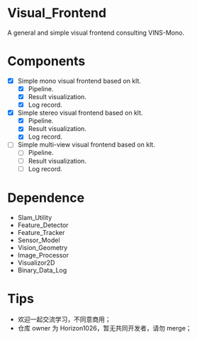 # Visual_Frontend
A general and simple visual frontend consulting VINS-Mono.

# Components
- [x] Simple mono visual frontend based on klt.
    - [x] Pipeline.
    - [x] Result visualization.
    - [x] Log record.
- [x] Simple stereo visual frontend based on klt.
    - [x] Pipeline.
    - [x] Result visualization.
    - [x] Log record.
- [ ] Simple multi-view visual frontend based on klt.
    - [ ] Pipeline.
    - [ ] Result visualization.
    - [ ] Log record.

# Dependence
- Slam_Utility
- Feature_Detector
- Feature_Tracker
- Sensor_Model
- Vision_Geometry
- Image_Processor
- Visualizor2D
- Binary_Data_Log

# Tips
- 欢迎一起交流学习，不同意商用；
- 仓库 owner 为 Horizon1026，暂无共同开发者，请勿 merge；
